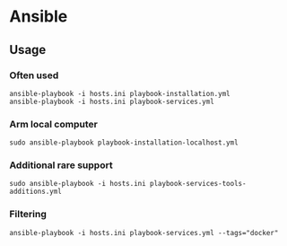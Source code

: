 # Ansible

## Usage

### Often used
```
ansible-playbook -i hosts.ini playbook-installation.yml
ansible-playbook -i hosts.ini playbook-services.yml
```

### Arm local computer
```
sudo ansible-playbook playbook-installation-localhost.yml 
```

### Additional rare support
```
sudo ansible-playbook -i hosts.ini playbook-services-tools-additions.yml
``` 

### Filtering
```
ansible-playbook -i hosts.ini playbook-services.yml --tags="docker"
``` 